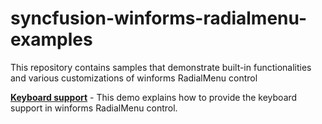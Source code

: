 # syncfusion-winforms-radialmenu-examples
This repository contains samples that demonstrate built-in functionalities and various customizations of winforms RadialMenu control

 **<a href="Samples/Keyboard-Support">Keyboard support</a>** - This demo explains how to provide the keyboard support in winforms RadialMenu control.
